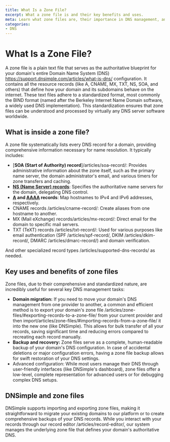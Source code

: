 ```yaml
---
title: What Is a Zone File?
excerpt: What a zone file is and their key benefits and uses.
meta: Learn what zone files are, their importance in DNS management, and what's inside them.
categories:
- DNS
---
```


# What Is a Zone File?
A zone file is a plain text file that serves as the authoritative blueprint for your domain's entire Domain Name System (DNS) https://support.dnsimple.com/articles/what-is-dns/ configuration. It contains all the resource records (like A, CNAME, MX, TXT, NS, SOA, and others) that define how your domain and its subdomains behave on the internet.
These text files adhere to a standardized format, most commonly the BIND format (named after the Berkeley Internet Name Domain software, a widely used DNS implementation). This standardization ensures that zone files can be understood and processed by virtually any DNS server software worldwide.

## What is inside a zone file?
A zone file systematically lists every DNS record for a domain, providing comprehensive information necessary for name resolution. It typically includes:
- [**SOA (Start of Authority) record**]/articles/soa-record/: Provides administrative information about the zone itself, such as the primary name server, the domain administrator's email, and various timers for zone transfers and caching.
- [**NS (Name Server) records**](/articles/ns-record/): Specifies the authoritative name servers for the domain, delegating DNS control.
- **[A](/articles/a-record/) and [AAAA](/articles/aaaa-record/) records**: Map hostnames to IPv4 and IPv6 addresses, respectively.
- CNAME records /articles/cname-record/: Create aliases from one hostname to another.
- MX (Mail eXchange) records/articles/mx-record/: Direct email for the domain to specific mail servers.
- TXT (TeXT) records /articles/txt-record/: Used for various purposes like email authentication (SPF /articles/spf-record/, DKIM /articles/dkim-record/, DMARC /articles/dmarc-record/) and domain verification.

And other specialized record types /articles/supported-dns-records/ as needed.

## Key uses and benefits of zone files
Zone files, due to their comprehensive and standardized nature, are incredibly useful for several key DNS management tasks:
- **Domain migration:** If you need to move your domain's DNS management from one provider to another, a common and efficient method is to export your domain's zone file /articles/zone-files/#exporting-records-to-a-zone-file/ from your current provider and then import/articles/zone-files/#importing-records-from-a-zone-file/ it into the new one (like DNSimple). This allows for bulk transfer of all your records, saving significant time and reducing errors compared to recreating each record manually.
- **Backup and recovery:** Zone files serve as a complete, human-readable backup of your domain's DNS configuration. In case of accidental deletions or major configuration errors, having a zone file backup allows for swift restoration of your DNS settings.
- Advanced configuration: While most users manage their DNS through user-friendly interfaces (like DNSimple's dashboard), zone files offer a low-level, complete representation for advanced users or for debugging complex DNS setups.

## DNSimple and zone files
DNSimple supports importing and exporting zone files, making it straightforward to migrate your existing domains to our platform or to create comprehensive backups of your DNS records. While you interact with your records through our record editor /articles/record-editor/, our system manages the underlying zone file that defines your domain's authoritative DNS.
